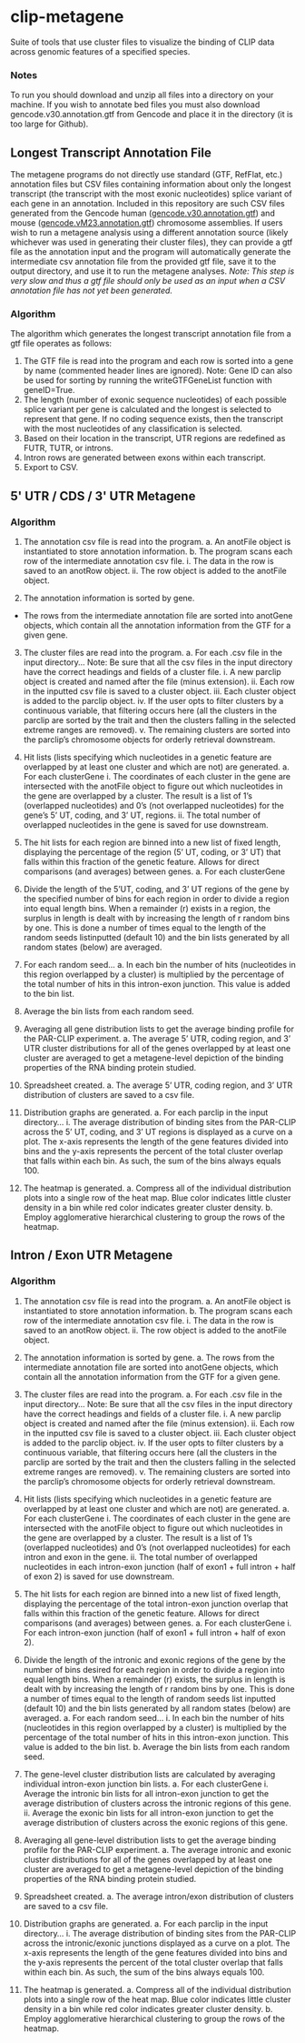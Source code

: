 # clip-metagene
Suite of tools that use cluster files to visualize the binding of CLIP data across genomic features of a specified species.

### Notes
To run you should download and unzip all files into a directory on your machine. If you wish to annotate bed files you must also download gencode.v30.annotation.gtf from Gencode and place it in the directory (it is too large for Github).

## Longest Transcript Annotation File
The metagene programs do not directly use standard (GTF, RefFlat, etc.) annotation files but CSV files containing information about only the longest transcript (the transcript with the most exonic nucleotides) splice variant of each gene in an annotation. Included in this repository are such CSV files generated from the Gencode human ([gencode.v30.annotation.gtf](https://www.gencodegenes.org/human/release_30.html)) and mouse ([gencode.vM23.annotation.gtf](https://www.gencodegenes.org/mouse/release_M23.html)) chromosome assemblies. If users wish to run a metagene analysis using a different annotation source (likely whichever was used in generating their cluster files), they can provide a gtf file as the annotation input and the program will automatically generate the intermediate csv annotation file from the provided gtf file, save it to the output directory, and use it to run the metagene analyses. *Note: This step is very slow and thus a gtf file should only be used as an input when a CSV annotation file has not yet been generated.*
### Algorithm
The algorithm which generates the longest transcript annotation file from a gtf file operates as follows:
1.	The GTF file is read into the program and each row is sorted into a gene by name (commented header lines are ignored). Note: Gene ID can also be used for sorting by running the writeGTFGeneList function with geneID=True.
2.	The length (number of exonic sequence nucleotides) of each possible splice variant per gene is calculated and the longest is selected to represent that gene. If no coding sequence exists, then the transcript with the most nucleotides of any classification is selected.
3.	Based on their location in the transcript, UTR regions are redefined as FUTR, TUTR, or introns.
4.	Intron rows are generated between exons within each transcript.
5.	Export to CSV.

## 5' UTR / CDS / 3' UTR Metagene
### Algorithm
1.	The annotation csv file is read into the program.
a.	An anotFile object is instantiated to store annotation information.
b.	The program scans each row of the intermediate annotation csv file.
i.	The data in the row is saved to an anotRow object.
ii.	The row object is added to the anotFile object.

2.	The annotation information is sorted by gene.
- The rows from the intermediate annotation file are sorted into anotGene objects, which contain all the annotation information from the GTF for a given gene.

3.	The cluster files are read into the program.
a.	For each .csv file in the input directory…
Note: Be sure that all the csv files in the input directory have the correct headings and fields of a cluster file.
i.	A new parclip object is created and named after the file (minus extension).
ii.	Each row in the inputted csv file is saved to a cluster object.
iii.	Each cluster object is added to the parclip object.
iv.	If the user opts to filter clusters by a continuous variable, that filtering occurs here (all the clusters in the parclip are sorted by the trait and then the clusters falling in the selected extreme ranges are removed).
v.	The remaining clusters are sorted into the parclip’s chromosome objects for orderly retrieval downstream.

4.	Hit lists (lists specifying which nucleotides in a genetic feature are overlapped by at least one cluster and which are not) are generated.
a.	For each clusterGene
i.	The coordinates of each cluster in the gene are intersected with the anotFile object to figure out which nucleotides in the gene are overlapped by a cluster. The result is a list of 1’s (overlapped nucleotides) and 0’s (not overlapped nucleotides) for the gene’s 5’ UT, coding, and 3’ UT, regions.
ii.	The total number of overlapped nucleotides in the gene is saved for use downstream.

5.	The hit lists for each region are binned into a new list of fixed length, displaying the percentage of the region (5’ UT, coding, or 3’ UT) that falls within this fraction of the genetic feature. Allows for direct comparisons (and averages) between genes.
a.	For each clusterGene
1.	Divide the length of the 5’UT, coding, and 3’ UT regions of the gene by the specified number of bins for each region in order to divide a region into equal length bins. When a remainder (r) exists in a region, the surplus in length is dealt with by increasing the length of r random bins by one. This is done a number of times equal to the length of the random seeds listinputted (default 10) and the bin lists generated by all random states (below) are averaged.
2.	For each random seed…
a.	In each bin the number of hits (nucleotides in this region overlapped by a cluster) is multiplied by the percentage of the total number of hits in this intron-exon junction. This value is added to the bin list.
3.	Average the bin lists from each random seed.

6.	Averaging all gene distribution lists to get the average binding profile for the PAR-CLIP experiment.
a.	The average 5’ UTR, coding region, and 3’ UTR cluster distributions for all of the genes overlapped by at least one cluster are averaged to get a metagene-level depiction of the binding properties of the RNA binding protein studied.

7.	Spreadsheet created.
a.	The average 5’ UTR, coding region, and 3’ UTR distribution of clusters are saved to a csv file.

8.	Distribution graphs are generated.
a.	For each parclip in the input directory…
i.	The average distribution of binding sites from the PAR-CLIP across the 5’ UT, coding, and 3’ UT regions is displayed as a curve on a plot. The x-axis represents the length of the gene features divided into bins and the y-axis represents the percent of the total cluster overlap that falls within each bin. As such, the sum of the bins always equals 100.

9.	The heatmap is generated.
a.	Compress all of the individual distribution plots into a single row of the heat map. Blue color indicates little cluster density in a bin while red color indicates greater cluster density.
b.	Employ agglomerative hierarchical clustering to group the rows of the heatmap.

## Intron / Exon UTR Metagene
### Algorithm

1.	The annotation csv file is read into the program.
a.	An anotFile object is instantiated to store annotation information.
b.	The program scans each row of the intermediate annotation csv file.
i.	The data in the row is saved to an anotRow object.
ii.	The row object is added to the anotFile object.

2.	The annotation information is sorted by gene.
a.	The rows from the intermediate annotation file are sorted into anotGene objects, which contain all the annotation information from the GTF for a given gene.

3.	The cluster files are read into the program.
a.	For each .csv file in the input directory…
Note: Be sure that all the csv files in the input directory have the correct headings and fields of a cluster file.
i.	A new parclip object is created and named after the file (minus extension).
ii.	Each row in the inputted csv file is saved to a cluster object.
iii.	Each cluster object is added to the parclip object.
iv.	If the user opts to filter clusters by a continuous variable, that filtering occurs here (all the clusters in the parclip are sorted by the trait and then the clusters falling in the selected extreme ranges are removed).
v.	The remaining clusters are sorted into the parclip’s chromosome objects for orderly retrieval downstream.

4.	Hit lists (lists specifying which nucleotides in a genetic feature are overlapped by at least one cluster and which are not) are generated.
a.	For each clusterGene
i.	The coordinates of each cluster in the gene are intersected with the anotFile object to figure out which nucleotides in the gene are overlapped by a cluster. The result is a list of 1’s (overlapped nucleotides) and 0’s (not overlapped nucleotides) for each intron and exon in the gene.
ii.	The total number of overlapped nucleotides in each intron-exon junction (half of exon1 + full intron + half of exon 2) is saved for use downstream.

5.	The hit lists for each region are binned into a new list of fixed length, displaying the percentage of the total intron-exon junction overlap that falls within this fraction of the genetic feature. Allows for direct comparisons (and averages) between genes.
a.	For each clusterGene
i.	For each intron-exon junction (half of exon1 + full intron + half of exon 2).
1.	Divide the length of the intronic and exonic regions of the gene by the number of bins desired for each region in order to divide a region into equal length bins. When a remainder (r) exists, the surplus in length is dealt with by increasing the length of r random bins by one. This is done a number of times equal to the length of random seeds list inputted (default 10) and the bin lists generated by all random states (below) are averaged.
a.	For each random seed…
i.	In each bin the number of hits (nucleotides in this region overlapped by a cluster) is multiplied by the percentage of the total number of hits in this intron-exon junction. This value is added to the bin list.
b.	Average the bin lists from each random seed.

6.	The gene-level cluster distribution lists are calculated by averaging individual intron-exon junction bin lists.
a.	For each clusterGene
i.	Average the intronic bin lists for all intron-exon junction to get the average distribution of clusters across the intronic regions of this gene.
ii.	Average the exonic bin lists for all intron-exon junction to get the average distribution of clusters across the exonic regions of this gene.

7.	Averaging all gene-level distribution lists to get the average binding profile for the PAR-CLIP experiment.
a.	The average intronic and exonic cluster distributions for all of the genes overlapped by at least one cluster are averaged to get a metagene-level depiction of the binding properties of the RNA binding protein studied.

8.	Spreadsheet created.
a.	The average intron/exon distribution of clusters are saved to a csv file.

9.	Distribution graphs are generated.
a.	For each parclip in the input directory…
i.	The average distribution of binding sites from the PAR-CLIP across the intronic/exonic junctions displayed as a curve on a plot. The x-axis represents the length of the gene features divided into bins and the y-axis represents the percent of the total cluster overlap that falls within each bin. As such, the sum of the bins always equals 100.

10.	The heatmap is generated.
a.	Compress all of the individual distribution plots into a single row of the heat map. Blue color indicates little cluster density in a bin while red color indicates greater cluster density.
b.	Employ agglomerative hierarchical clustering to group the rows of the heatmap.


